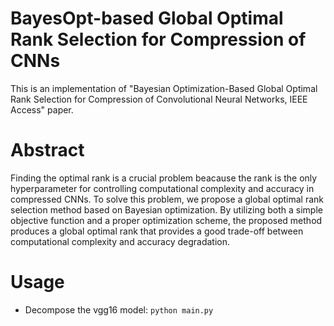 # BayesOpt-based Global Optimal Rank Selection for Compression of CNNs
This is an implementation of "Bayesian Optimization-Based Global Optimal Rank Selection for Compression of Convolutional Neural Networks, IEEE Access" paper.

# Abstract 

Finding the optimal rank is a crucial problem beacause the rank is the only hyperparameter for controlling computational complexity and accuracy in compressed CNNs. To solve this problem, we propose a global optimal rank selection method based on Bayesian optimization. By utilizing both a simple objective function and a proper optimization scheme, the proposed method produces a global optimal rank that provides a good trade-off between computational complexity and accuracy degradation. 


# Usage

- Decompose the vgg16 model:  ``python main.py`` 


